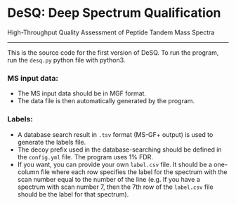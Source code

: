 # DeSQ: Deep Spectrum Qualification

High-Throughput Quality Assessment of Peptide Tandem Mass Spectra

---

This is the source code for the first version of DeSQ.
To run the program, run the `desq.py` python file with python3.

### MS input data:
* The MS input data should be in MGF format. 
* The data file is then automatically generated by the program.

### Labels:
* A database search result in `.tsv` format (MS-GF+ output) is used to generate the labels file.
* The decoy prefix used in the database-searching should be defined in the `config.yml` file. The program uses 1% FDR.
* If you want, you can provide your own `label.csv` file.
  It should be a one-column file where each row specifies the label for the spectrum with the scan number equal to the number of the line
  (e.g. If you have a spectrum with scan number 7, then the 7th row of the `label.csv` file should be the label for that spectrum).